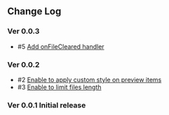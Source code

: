 ## Change Log

### Ver 0.0.3

  * #5 [Add onFileCleared handler](https://github.com/georgeOsdDev/react-dropfile-field/issues/5)

### Ver 0.0.2

  * #2 [Enable to apply custom style on preview items](https://github.com/georgeOsdDev/react-dropfile-field/issues/2)
  * #3 [Enable to limit files length](https://github.com/georgeOsdDev/react-dropfile-field/issues/3 )

### Ver 0.0.1 Initial release
